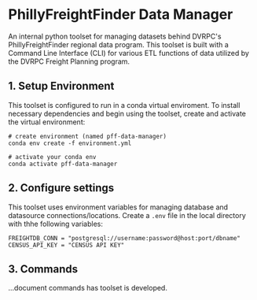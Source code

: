 # PhillyFreightFinder Data Manager

An internal python toolset for managing datasets behind DVRPC's PhillyFreightFinder regional data program. This toolset is built with a Command Line Interface (CLI) for various ETL functions of data utilized by the DVRPC Freight Planning program.

## 1. Setup Environment

This toolset is configured to run in a conda virtual enviroment. To install necessary dependencies and begin using the toolset, create and activate the virtual environment:

```
# create environment (named pff-data-manager)
conda env create -f environment.yml

# activate your conda env
conda activate pff-data-manager
```

## 2. Configure settings

This toolset uses environment variables for managing database and datasource connections/locations. Create a `.env` file in the local directory with thhe following variables:

```
FREIGHTDB_CONN = "postgresql://username:password@host:port/dbname"
CENSUS_API_KEY = "CENSUS API KEY"
```

## 3. Commands

...document commands has toolset is developed.

